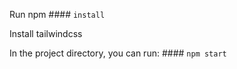 
Run npm #### `install`

Install tailwindcss

In the project directory, you can run: #### `npm start`
